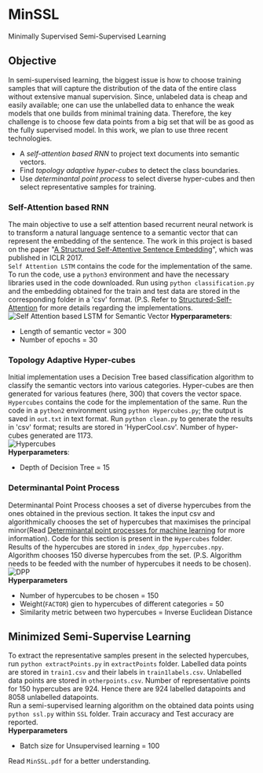 # MinSSL
Minimally Supervised Semi-Supervised Learning

## Objective
 In semi-supervised learning, the biggest issue is how to choose training samples that will capture the distribution of the data of the entire class without extensive manual supervision. Since, unlabeled data is cheap and easily available; one can use the unlabelled data to enhance the weak models that one builds from minimal training data. Therefore, the key challenge is to choose few data points from a big set that will be as good as the fully supervised model. In this work, we plan to use three recent technologies.  
 * A *self-attention based RNN* to project text documents into semantic vectors.  
 * Find *topology adaptive hyper-cubes* to detect the class boundaries.  
 * Use *determinantal point process* to select diverse hyper-cubes and then select representative samples for training.  
 
 
 ### Self-Attention based RNN
The main objective to use a self attention based recurrent neural network is to transform a natural language sentence to a semantic vector that can represent the embedding of the sentence. The work in this project is based on the paper "[A Structured Self-Attentive Sentence Embedding](https://arxiv.org/abs/1703.03130)", which was published in ICLR 2017.  
 `Self Attention LSTM` contains the code for the implementation of the same. To run the code, use a `python3` environment and have the necessary libraries used in the code downloaded. Run using `python classification.py` and the embedding obtained for the train and test data are stored in the corresponding folder in a 'csv' format. (P.S. Refer to [Structured-Self-Attention](https://github.com/kaushalshetty/Structured-Self-Attention) for more details regarding the implementations.  
 ![Self Attention based LSTM for Semantic Vector](https://user-images.githubusercontent.com/166852/33136258-ccc5bc08-cf72-11e7-8ddd-368e4a85a0a8.png)
 **Hyperparameters**:  
 * Length of semantic vector = 300
 * Number of epochs = 30  
 
 
### Topology Adaptive Hyper-cubes
  Initial implementation uses a Decision Tree based classification algorithm to classify the semantic vectors into various categories. Hyper-cubes are then generated for various features (here, 300) that covers the vector space.  
  `Hypercubes` contains the code for the implementation of the same. Run the code in a `python2` environment using `python Hypercubes.py`; the output is saved in `out.txt` in text format. Run `python clean.py` to generate the results in 'csv' format; results are stored in 'HyperCool.csv'. Number of hyper-cubes generated are 1173.  
![Hypercubes](https://user-images.githubusercontent.com/23696812/56296144-8eef4e00-614b-11e9-80ce-7fbecc150437.png)  
  **Hyperparameters**:
  * Depth of Decision Tree = 15
  
  
  ### Determinantal Point Process
  Determinantal Point Process chooses a set of diverse hypercubes from the ones obtained in the previous section. It takes the input csv and algorithmically chooses the set of hypercubes that maximises the principal minor(Read [Determinantal point processes for machine learning](https://arxiv.org/pdf/1207.6083.pdf) for more information). Code for this section is present in the `Hypercubes` folder. Results of the hypercubes are stored in `index_dpp_hypercubes.npy`. Algorithm chooses 150 diverse hypercubes from the set. (P.S. Algorithm needs to be feeded with the number of hypercubes it needs to be chosen).  
  ![DPP](https://user-images.githubusercontent.com/23696812/56296142-8dbe2100-614b-11e9-9eb0-05a02a9c4299.png)  
  **Hyperparameters**
  * Number of hypercubes to be chosen = 150
  * Weight(`FACTOR`) gien to hypercubes of different categories = 50
  * Similarity metric between two hypercubes = Inverse Euclidean Distance  
 
 
 ## Minimized Semi-Supervise Learning
 To extract the representative samples present in the selected hypercubes, run `python extractPoints.py` in `extractPoints` folder. Labelled data points are stored in `train1.csv` and their labels in `train1labels.csv`. Unlabelled data points are stored in `otherpoints.csv`. Number of representative points for 150 hypercubes are 924. Hence there are 924 labelled datapoints and 8058 unlabelled datapoints.   
 Run a semi-supervised learning algorithm on the obtained data points using `python ssl.py` within `SSL` folder. Train accuracy and Test accuracy are reported.  
 **Hyperparameters**
 * Batch size for Unsupervised learning = 100
 
 
 Read `MinSSL.pdf` for a better understanding.  
